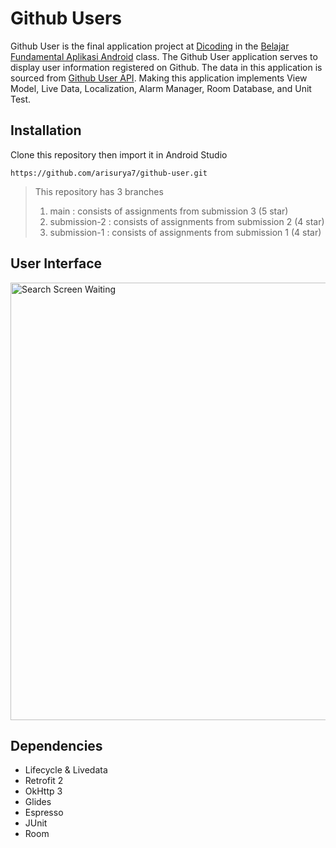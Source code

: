 # Github Users
Github User is the final application project at [Dicoding](https://www.dicoding.com) in the [Belajar Fundamental Aplikasi Android](https://www.dicoding.com/academies/14) class. The Github User application serves to display user information registered on Github. The data in this application is sourced from [Github User API](https://docs.github.com/en/rest/users). Making this application implements View Model, Live Data, Localization, Alarm Manager, Room Database, and Unit Test.

## Installation
Clone this repository then import it in Android Studio
```
https://github.com/arisurya7/github-user.git
```
> This repository has 3 branches
> 1. main : consists of assignments from submission 3 (5 star)
> 2. submission-2 : consists of assignments from submission 2 (4 star)
> 3. submission-1 : consists of assignments from submission 1 (4 star)


## User Interface
<p align="left">
    <img src="https://user-images.githubusercontent.com/57089067/178095897-29bd6ec1-885b-4a6f-9f6f-cdf2b4d4bab8.jpg"
        alt="Search Screen Waiting"
        style="margin-right: 10px;"
        width="700" />
</p>


## Dependencies
- Lifecycle & Livedata
- Retrofit 2
- OkHttp 3
- Glides
- Espresso
- JUnit
- Room
